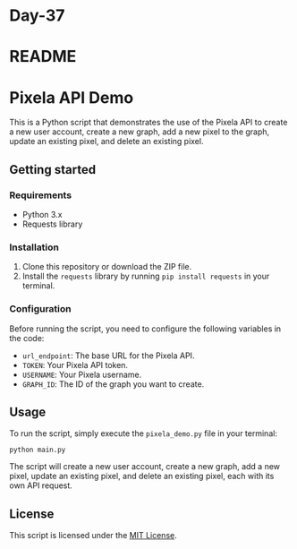 # Day-37
# README
# Pixela API Demo

This is a  Python script  that demonstrates the use of the  Pixela API  to create a new  user account, create a new graph, add a new pixel to the graph, update an existing pixel, and delete an existing pixel.

## Getting started

### Requirements

-   Python 3.x
-   Requests library

### Installation

1.  Clone this repository or download the ZIP file.
2.  Install the  `requests`  library by running  `pip install requests`  in your terminal.

### Configuration

Before running the script, you need to configure the following variables in the code:

-   `url_endpoint`: The  base URL  for the  Pixela  API.
-   `TOKEN`: Your Pixela API token.
-   `USERNAME`: Your Pixela username.
-   `GRAPH_ID`: The ID of the graph you want to create.

## Usage

To run the script, simply execute the  `pixela_demo.py`  file in your terminal:

```
python main.py
```

The script will create a new user account, create a new graph, add a new pixel, update an existing pixel, and delete an existing pixel, each with its own  API request.
## License

This script is licensed under the [MIT License](https://opensource.org/licenses/MIT).